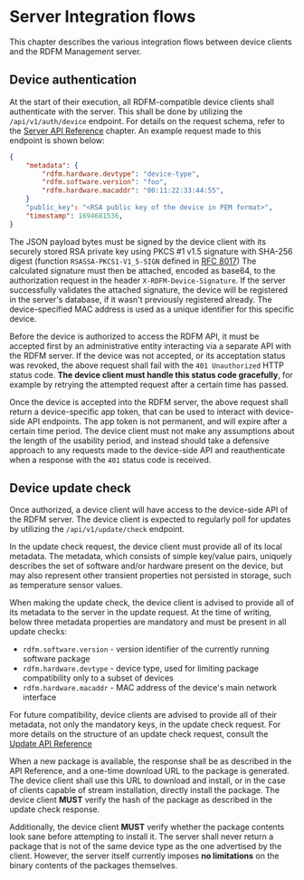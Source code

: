 # Server Integration flows

This chapter describes the various integration flows between device clients and the RDFM Management server.

## Device authentication

At the start of their execution, all RDFM-compatible device clients shall authenticate with the server.
This shall be done by utilizing the `/api/v1/auth/device` endpoint.
For details on the request schema, refer to the [Server API Reference](api.rst) chapter.
An example request made to this endpoint is shown below:

```json
{
    "metadata": {
        "rdfm.hardware.devtype": "device-type",
        "rdfm.software.version": "foo",
        "rdfm.hardware.macaddr": "00:11:22:33:44:55",
    }
    "public_key": "<RSA public key of the device in PEM format>",
    "timestamp": 1694681536,
}
```

The JSON payload bytes must be signed by the device client with its securely stored RSA private key using PKCS #1 v1.5 signature with SHA-256 digest (function `RSASSA-PKCS1-V1_5-SIGN` defined in [RFC 8017](https://datatracker.ietf.org/doc/html/rfc8017#section-8.2.1))
The calculated signature must then be attached, encoded as base64, to the authorization request in the header `X-RDFM-Device-Signature`.
If the server successfully validates the attached signature, the device will be registered in the server's database, if it wasn't previously registered already.
The device-specified MAC address is used as a unique identifier for this specific device.

Before the device is authorized to access the RDFM API, it must be accepted first by an  administrative entity interacting via a separate API with the RDFM server.
If the device was not accepted, or its acceptation status was revoked, the above request shall fail with the `401 Unauthorized` HTTP status code. **The device client must handle this status code gracefully**, for example by retrying the attempted request after a certain time has passed.

Once the device is accepted into the RDFM server, the above request shall return a device-specific app token, that can be used to interact with device-side API endpoints.
The app token is not permanent, and will expire after a certain time period.
The device client must not make any assumptions about the length of the usability period, and instead should take a defensive approach to any requests made to the device-side API and reauthenticate when a response with the `401` status code is received.

## Device update check

Once authorized, a device client will have access to the device-side API of the RDFM server.
The device client is expected to regularly poll for updates by utilizing the `/api/v1/update/check` endpoint.

In the update check request, the device client must provide all of its local metadata.
The metadata, which consists of simple key/value pairs, uniquely describes the set of software and/or hardware present on the device, but may also represent other transient
properties not persisted in storage, such as temperature sensor values.

When making the update check, the device client is advised to provide all of its metadata to the server in the update request.
At the time of writing, below three metadata properties are mandatory and must be present in all update checks:

- `rdfm.software.version` - version identifier of the currently running software package
- `rdfm.hardware.devtype` - device type, used for limiting package compatibility only to a subset of devices
- `rdfm.hardware.macaddr` - MAC address of the device's main network interface

For future compatibility, device clients are advised to provide all of their metadata, not only the mandatory keys, in the update check request.
For more details on the structure of an update check request, consult the [Update API Reference](api.rst#post--api-v1-update-check)

When a new package is available, the response shall be as described in the API Reference, and a one-time download URL to the package is generated.
The device client shall use this URL to download and install, or in the case of clients capable of stream installation, directly install the package.
The device client **MUST** verify the hash of the package as described in the update check response.

Additionally, the device client **MUST** verify whether the package contents look sane before attempting to install it.
The server shall never return a package that is not of the same device type as the one advertised by the client.
However, the server itself currently imposes **no limitations** on the binary contents of the packages themselves.
